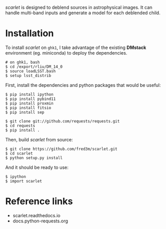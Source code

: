 _scarlet_ is designed to deblend sources in astrophysical images. It can handle multi-band inputs and generate a model for each deblended child.

# Installation

To install _scarlet_ on `ghk1`, I take advantage of the existing __DMstack__ environment (eg. miniconda) to deploy the dependencies.

```
# on ghk1, bash
$ cd /export/rliu/DM_14_0
$ source loadLSST.bash
$ setup lsst_distrib
```

First, install the dependencies and python packages that would be useful:
```
$ pip install ipython
$ pip install pybind11
$ pip install proxmin
$ pip install fitsio
$ pip install sep

$ git clone git://github.com/requests/requests.git
$ cd requests
$ pip install .
```

Then, build _scarlet_ from source:
```
$ git clone https://github.com/fred3m/scarlet.git
$ cd scarlet
$ python setup.py install
```

And it should be ready to use:
```
$ ipython
$ import scarlet
```


# Reference links
* scarlet.readthedocs.io
* docs.python-requests.org
